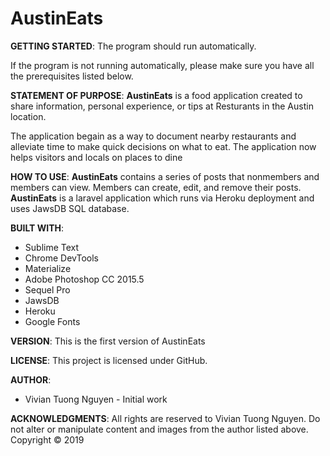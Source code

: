 # AustinEats
**GETTING STARTED**:
The program should run automatically.

If the program is not running automatically, please make sure you have all the prerequisites listed below.

**STATEMENT OF PURPOSE**:
<strong>AustinEats</strong> is a food application created to share information, personal experience, or tips at Resturants in the Austin location.

The application begain as a way to document nearby restaurants  and alleviate time to make quick decisions on what to eat. The application now helps visitors and locals on places to dine

**HOW TO USE**:
<strong>AustinEats</strong> contains a series of posts that nonmembers and members can view. Members can create, edit, and remove their posts.
  <strong>AustinEats</strong> is a laravel application which runs via Heroku deployment and uses JawsDB SQL database.

  **BUILT WITH**:
- Sublime Text
- Chrome DevTools
- Materialize
- Adobe Photoshop CC 2015.5
- Sequel Pro
- JawsDB
- Heroku
- Google Fonts

**VERSION**:
This is the first version of AustinEats

**LICENSE**:
This project is licensed under GitHub.

**AUTHOR**:
- Vivian Tuong Nguyen - Initial work



**ACKNOWLEDGMENTS**:
All rights are reserved to Vivian Tuong Nguyen. Do not alter or manipulate content and images from the author listed above.
Copyright   :copyright: 2019
